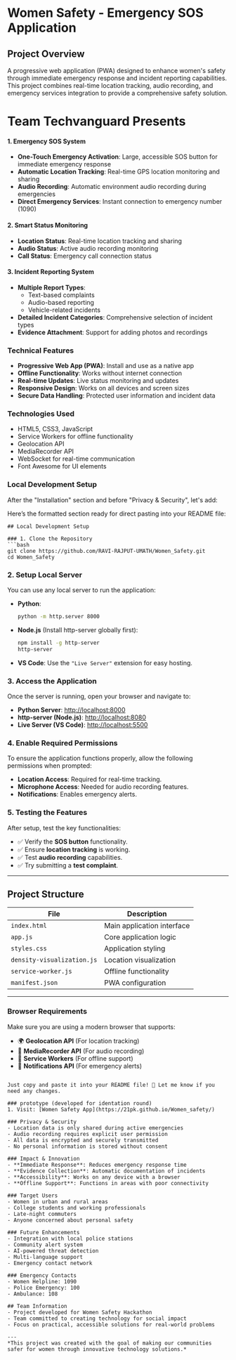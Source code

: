 # Women Safety - Emergency SOS Application 

## Project Overview
A progressive web application (PWA) designed to enhance women's safety through immediate emergency response and incident reporting capabilities. This project combines real-time location tracking, audio recording, and emergency services integration to provide a comprehensive safety solution.

 # Team Techvanguard Presents

#### 1. Emergency SOS System
- **One-Touch Emergency Activation**: Large, accessible SOS button for immediate emergency response
- **Automatic Location Tracking**: Real-time GPS location monitoring and sharing
- **Audio Recording**: Automatic environment audio recording during emergencies
- **Direct Emergency Services**: Instant connection to emergency number (1090)

#### 2. Smart Status Monitoring
- **Location Status**: Real-time location tracking and sharing
- **Audio Status**: Active audio recording monitoring
- **Call Status**: Emergency call connection status

#### 3. Incident Reporting System
- **Multiple Report Types**:
  - Text-based complaints
  - Audio-based reporting
  - Vehicle-related incidents
- **Detailed Incident Categories**: Comprehensive selection of incident types
- **Evidence Attachment**: Support for adding photos and recordings

### Technical Features
- **Progressive Web App (PWA)**: Install and use as a native app
- **Offline Functionality**: Works without internet connection
- **Real-time Updates**: Live status monitoring and updates
- **Responsive Design**: Works on all devices and screen sizes
- **Secure Data Handling**: Protected user information and incident data

### Technologies Used
- HTML5, CSS3, JavaScript
- Service Workers for offline functionality
- Geolocation API
- MediaRecorder API
- WebSocket for real-time communication
- Font Awesome for UI elements

### Local Development Setup
After the "Installation" section and before "Privacy & Security", let's add:

Here’s the formatted section ready for direct pasting into your README file:  

```
## Local Development Setup  

### 1. Clone the Repository  
```bash
git clone https://github.com/RAVI-RAJPUT-UMATH/Women_Safety.git
cd Women_Safety
```

### 2. Setup Local Server  
You can use any local server to run the application:  

- **Python**:  
  ```bash
  python -m http.server 8000
  ```  
- **Node.js** (Install http-server globally first):  
  ```bash
  npm install -g http-server  
  http-server
  ```  
- **VS Code**: Use the `"Live Server"` extension for easy hosting.  

### 3. Access the Application  
Once the server is running, open your browser and navigate to:  

- **Python Server**: [http://localhost:8000](http://localhost:8000)  
- **http-server (Node.js)**: [http://localhost:8080](http://localhost:8080)  
- **Live Server (VS Code)**: [http://localhost:5500](http://localhost:5500)  

### 4. Enable Required Permissions  
To ensure the application functions properly, allow the following permissions when prompted:  

- **Location Access**: Required for real-time tracking.  
- **Microphone Access**: Needed for audio recording features.  
- **Notifications**: Enables emergency alerts.  

### 5. Testing the Features  
After setup, test the key functionalities:  

- ✅ Verify the **SOS button** functionality.  
- ✅ Ensure **location tracking** is working.  
- ✅ Test **audio recording** capabilities.  
- ✅ Try submitting a **test complaint**.  

---

## Project Structure  

| File | Description |
|------|-------------|
| `index.html` | Main application interface |
| `app.js` | Core application logic |
| `styles.css` | Application styling |
| `density-visualization.js` | Location visualization |
| `service-worker.js` | Offline functionality |
| `manifest.json` | PWA configuration |

---

### **Browser Requirements**  
Make sure you are using a modern browser that supports:  

- 🌍 **Geolocation API** (For location tracking)  
- 🎤 **MediaRecorder API** (For audio recording)  
- 🔄 **Service Workers** (For offline support)  
- 🔔 **Notifications API** (For emergency alerts)  
```

Just copy and paste it into your README file! 🚀 Let me know if you need any changes.

### prototype (developed for identation round)
1. Visit: [Women Safety App](https://21pk.github.io/Women_safety/) 

### Privacy & Security
- Location data is only shared during active emergencies
- Audio recording requires explicit user permission
- All data is encrypted and securely transmitted
- No personal information is stored without consent

### Impact & Innovation
- **Immediate Response**: Reduces emergency response time
- **Evidence Collection**: Automatic documentation of incidents
- **Accessibility**: Works on any device with a browser
- **Offline Support**: Functions in areas with poor connectivity

### Target Users
- Women in urban and rural areas
- College students and working professionals
- Late-night commuters
- Anyone concerned about personal safety

### Future Enhancements
- Integration with local police stations
- Community alert system
- AI-powered threat detection
- Multi-language support
- Emergency contact network

### Emergency Contacts
- Women Helpline: 1090
- Police Emergency: 100
- Ambulance: 108

## Team Information
- Project developed for Women Safety Hackathon 
- Team committed to creating technology for social impact
- Focus on practical, accessible solutions for real-world problems

---
*This project was created with the goal of making our communities safer for women through innovative technology solutions.*
